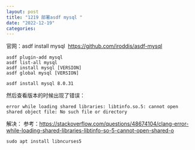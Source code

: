 ```yaml
---
layout: post
title: "1219 部署asdf mysql "
date: "2022-12-19"
categories: 
---
```

<p>官网：asdf install mysql&nbsp; <a href="https://github.com/iroddis/asdf-mysql">https://github.com/iroddis/asdf-mysql</a></p>

<pre>
<code>asdf plugin-add mysql
asdf list-all mysql
asdf install mysql [VERSION]
asdf global mysql [VERSION]</code></pre>

<pre>
<code>asdf install mysql 8.0.31</code></pre>

<p>然后查看版本的时候出现了错误：</p>

<pre>
<code>error while loading shared libraries: libtinfo.so.5: cannot open shared object file: No such file or directory</code></pre>

<p>解决： 参考：<a href="https://stackoverflow.com/questions/48674104/clang-error-while-loading-shared-libraries-libtinfo-so-5-cannot-open-shared-o">https://stackoverflow.com/questions/48674104/clang-error-while-loading-shared-libraries-libtinfo-so-5-cannot-open-shared-o</a></p>

<pre>
<code>sudo apt install libncurses5</code></pre>

